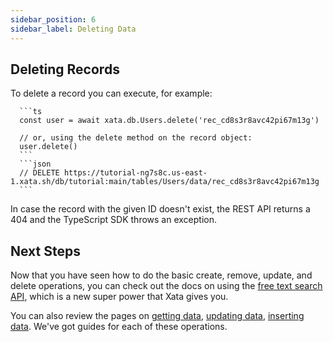```yaml
---
sidebar_position: 6
sidebar_label: Deleting Data
---
```


## Deleting Records

To delete a record you can execute, for example:

````ts|json
  ```ts
  const user = await xata.db.Users.delete('rec_cd8s3r8avc42pi67m13g')

  // or, using the delete method on the record object:
  user.delete()
  ```
  ```json
  // DELETE https://tutorial-ng7s8c.us-east-1.xata.sh/db/tutorial:main/tables/Users/data/rec_cd8s3r8avc42pi67m13g
  ```
````

In case the record with the given ID doesn't exist, the REST API returns a 404 and the TypeScript SDK throws an exception.

## Next Steps

Now that you have seen how to do the basic create, remove, update, and delete operations, you can check out the docs on using the [free text search API](/typescript-client/search), which is a new super power that Xata gives you.

You can also review the pages on [getting data](/typescript-client/get), [updating data](/typescript-client/update), [inserting data](/typescript-client/insert). We've got guides for each of these operations.
